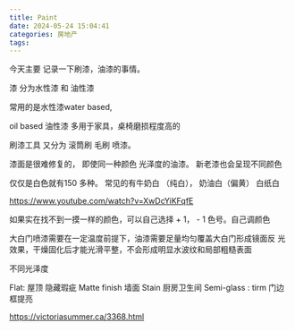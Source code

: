 ```yaml
---
title: Paint
date: 2024-05-24 15:04:41
categories: 房地产
tags:
---
```



今天主要 记录一下刷漆，油漆的事情。

漆 分为水性漆 和 油性漆

常用的是水性漆water based, 


oil based 油性漆 多用于家具，桌椅磨损程度高的

刷漆工具 又分为 滚筒刷 毛刷 喷漆。

漆面是很难修复的， 即使同一种颜色 光泽度的油漆。 新老漆也会呈现不同颜色

仅仅是白色就有150 多种。 常见的有牛奶白 （纯白）， 奶油白（偏黄） 白纸白

 https://www.youtube.com/watch?v=XwDcYiKFqfE

如果实在找不到一摸一样的颜色，可以自己选择 + 1， - 1 色号。自己调颜色

大白门喷漆需要在一定温度前提下，油漆需要足量均匀覆盖大白门形成镜面反
光效果，干燥固化后才能光滑平整，不会形成明显水波纹和局部粗糙表面

不同光泽度

Flat: 屋顶 隐藏瑕疵
Matte finish 墙面
Stain 厨房卫生间
Semi-glass : tirm 门边框提亮


https://victoriasummer.ca/3368.html
